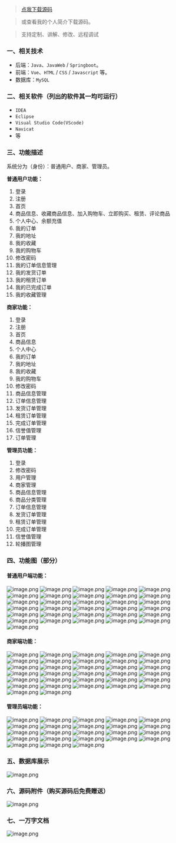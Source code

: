 > [点我下载源码](https://www.notmaker.com/detail/ebf601deb0f84cc2bea4fba771395885/ghp) 


> 或查看我的个人简介下载源码。

> 支持定制、讲解、修改、远程调试


### 一、相关技术
- 后端：`Java`、`JavaWeb` / `Springboot`。
- 前端：`Vue`、`HTML` / `CSS` / `Javascript` 等。
- 数据库：`MySQL`

### 二、相关软件（列出的软件其一均可运行）
- `IDEA`
- `Eclipse`
- `Visual Studio Code(VScode)`
- `Navicat`
- 等

### 三、功能描述
系统分为（身份）：普通用户、商家、管理员。

**普通用户功能：**
1. 登录
2. 注册
3. 首页
4. 商品信息、收藏商品信息、加入购物车、立即购买、租赁、评论商品
5. 个人中心、余额充值
6. 我的订单
7. 我的地址
8. 我的收藏
9. 我的购物车
10. 修改密码
11. 我的订单信息管理
12. 我的发货订单
13. 我的租赁订单
14. 我的已完成订单
15. 我的收藏管理




**商家功能：**
1. 登录
2. 注册
3. 首页
4. 商品信息
5. 个人中心
6. 我的订单
7. 我的地址
8. 我的收藏
9. 我的购物车
10. 修改密码
11. 商品信息管理
12. 订单信息管理
13. 发货订单管理
14. 租赁订单管理
15. 完成订单管理
16. 信誉值管理
17. 订单管理



**管理员功能：**
1. 登录
2. 修改密码
3. 用户管理
4. 商家管理
5. 商品信息管理
6. 商品分类管理
7. 订单信息管理
8. 发货订单管理
9. 租赁订单管理
10. 完成订单管理
11. 信誉值管理
12. 轮播图管理

### 四、功能图（部分）

#### 普通用户端功能：
![image.png](https://store.ptcc9.top/notmaker/user_upload/ae6ec43fc66749518e7171ae10209a44/2024-11-08%2015:00:16_image.png)
![image.png](https://store.ptcc9.top/notmaker/user_upload/ae6ec43fc66749518e7171ae10209a44/2024-11-08%2015:00:58_image.png)
![image.png](https://store.ptcc9.top/notmaker/user_upload/ae6ec43fc66749518e7171ae10209a44/2024-11-08%2015:01:40_image.png)
![image.png](https://store.ptcc9.top/notmaker/user_upload/ae6ec43fc66749518e7171ae10209a44/2024-11-08%2015:02:00_image.png)
![image.png](https://store.ptcc9.top/notmaker/user_upload/ae6ec43fc66749518e7171ae10209a44/2024-11-08%2015:02:07_image.png)
![image.png](https://store.ptcc9.top/notmaker/user_upload/ae6ec43fc66749518e7171ae10209a44/2024-11-08%2015:02:13_image.png)
![image.png](https://store.ptcc9.top/notmaker/user_upload/ae6ec43fc66749518e7171ae10209a44/2024-11-08%2015:02:30_image.png)
![image.png](https://store.ptcc9.top/notmaker/user_upload/ae6ec43fc66749518e7171ae10209a44/2024-11-08%2015:02:43_image.png)
![image.png](https://store.ptcc9.top/notmaker/user_upload/ae6ec43fc66749518e7171ae10209a44/2024-11-08%2015:03:08_image.png)
![image.png](https://store.ptcc9.top/notmaker/user_upload/ae6ec43fc66749518e7171ae10209a44/2024-11-08%2015:03:28_image.png)
![image.png](https://store.ptcc9.top/notmaker/user_upload/ae6ec43fc66749518e7171ae10209a44/2024-11-08%2015:04:36_image.png)
![image.png](https://store.ptcc9.top/notmaker/user_upload/ae6ec43fc66749518e7171ae10209a44/2024-11-08%2015:05:12_image.png)
![image.png](https://store.ptcc9.top/notmaker/user_upload/ae6ec43fc66749518e7171ae10209a44/2024-11-08%2015:05:19_image.png)
![image.png](https://store.ptcc9.top/notmaker/user_upload/ae6ec43fc66749518e7171ae10209a44/2024-11-08%2015:05:33_image.png)
![image.png](https://store.ptcc9.top/notmaker/user_upload/ae6ec43fc66749518e7171ae10209a44/2024-11-08%2015:05:54_image.png)
![image.png](https://store.ptcc9.top/notmaker/user_upload/ae6ec43fc66749518e7171ae10209a44/2024-11-08%2015:06:12_image.png)
![image.png](https://store.ptcc9.top/notmaker/user_upload/ae6ec43fc66749518e7171ae10209a44/2024-11-08%2015:06:20_image.png)
![image.png](https://store.ptcc9.top/notmaker/user_upload/ae6ec43fc66749518e7171ae10209a44/2024-11-08%2015:06:31_image.png)
![image.png](https://store.ptcc9.top/notmaker/user_upload/ae6ec43fc66749518e7171ae10209a44/2024-11-08%2015:06:47_image.png)
![image.png](https://store.ptcc9.top/notmaker/user_upload/ae6ec43fc66749518e7171ae10209a44/2024-11-08%2015:06:54_image.png)
![image.png](https://store.ptcc9.top/notmaker/user_upload/ae6ec43fc66749518e7171ae10209a44/2024-11-08%2015:07:03_image.png)
![image.png](https://store.ptcc9.top/notmaker/user_upload/ae6ec43fc66749518e7171ae10209a44/2024-11-08%2015:07:11_image.png)
![image.png](https://store.ptcc9.top/notmaker/user_upload/ae6ec43fc66749518e7171ae10209a44/2024-11-08%2015:07:20_image.png)
![image.png](https://store.ptcc9.top/notmaker/user_upload/ae6ec43fc66749518e7171ae10209a44/2024-11-08%2015:07:27_image.png)
![image.png](https://store.ptcc9.top/notmaker/user_upload/ae6ec43fc66749518e7171ae10209a44/2024-11-08%2015:07:38_image.png)
![image.png](https://store.ptcc9.top/notmaker/user_upload/ae6ec43fc66749518e7171ae10209a44/2024-11-08%2015:08:07_image.png)
![image.png](https://store.ptcc9.top/notmaker/user_upload/ae6ec43fc66749518e7171ae10209a44/2024-11-08%2015:08:13_image.png)
![image.png](https://store.ptcc9.top/notmaker/user_upload/ae6ec43fc66749518e7171ae10209a44/2024-11-08%2015:08:21_image.png)
![image.png](https://store.ptcc9.top/notmaker/user_upload/ae6ec43fc66749518e7171ae10209a44/2024-11-08%2015:08:29_image.png)
![image.png](https://store.ptcc9.top/notmaker/user_upload/ae6ec43fc66749518e7171ae10209a44/2024-11-08%2015:08:39_image.png)
![image.png](https://store.ptcc9.top/notmaker/user_upload/ae6ec43fc66749518e7171ae10209a44/2024-11-08%2015:08:48_image.png)


#### 商家端功能：
![image.png](https://store.ptcc9.top/notmaker/user_upload/ae6ec43fc66749518e7171ae10209a44/2024-11-08%2015:10:11_image.png)
![image.png](https://store.ptcc9.top/notmaker/user_upload/ae6ec43fc66749518e7171ae10209a44/2024-11-08%2015:11:10_image.png)
![image.png](https://store.ptcc9.top/notmaker/user_upload/ae6ec43fc66749518e7171ae10209a44/2024-11-08%2015:11:40_image.png)
![image.png](https://store.ptcc9.top/notmaker/user_upload/ae6ec43fc66749518e7171ae10209a44/2024-11-08%2015:12:00_image.png)
![image.png](https://store.ptcc9.top/notmaker/user_upload/ae6ec43fc66749518e7171ae10209a44/2024-11-08%2015:12:09_image.png)
![image.png](https://store.ptcc9.top/notmaker/user_upload/ae6ec43fc66749518e7171ae10209a44/2024-11-08%2015:12:17_image.png)
![image.png](https://store.ptcc9.top/notmaker/user_upload/ae6ec43fc66749518e7171ae10209a44/2024-11-08%2015:12:24_image.png)
![image.png](https://store.ptcc9.top/notmaker/user_upload/ae6ec43fc66749518e7171ae10209a44/2024-11-08%2015:12:47_image.png)
![image.png](https://store.ptcc9.top/notmaker/user_upload/ae6ec43fc66749518e7171ae10209a44/2024-11-08%2015:12:53_image.png)
![image.png](https://store.ptcc9.top/notmaker/user_upload/ae6ec43fc66749518e7171ae10209a44/2024-11-08%2015:14:07_image.png)
![image.png](https://store.ptcc9.top/notmaker/user_upload/ae6ec43fc66749518e7171ae10209a44/2024-11-08%2015:14:23_image.png)
![image.png](https://store.ptcc9.top/notmaker/user_upload/ae6ec43fc66749518e7171ae10209a44/2024-11-08%2015:14:50_image.png)
![image.png](https://store.ptcc9.top/notmaker/user_upload/ae6ec43fc66749518e7171ae10209a44/2024-11-08%2015:15:07_image.png)
![image.png](https://store.ptcc9.top/notmaker/user_upload/ae6ec43fc66749518e7171ae10209a44/2024-11-08%2015:15:21_image.png)
![image.png](https://store.ptcc9.top/notmaker/user_upload/ae6ec43fc66749518e7171ae10209a44/2024-11-08%2015:15:37_image.png)
![image.png](https://store.ptcc9.top/notmaker/user_upload/ae6ec43fc66749518e7171ae10209a44/2024-11-08%2015:16:11_image.png)
![image.png](https://store.ptcc9.top/notmaker/user_upload/ae6ec43fc66749518e7171ae10209a44/2024-11-08%2015:20:37_image.png)
![image.png](https://store.ptcc9.top/notmaker/user_upload/ae6ec43fc66749518e7171ae10209a44/2024-11-08%2015:20:43_image.png)
![image.png](https://store.ptcc9.top/notmaker/user_upload/ae6ec43fc66749518e7171ae10209a44/2024-11-08%2015:20:50_image.png)
![image.png](https://store.ptcc9.top/notmaker/user_upload/ae6ec43fc66749518e7171ae10209a44/2024-11-08%2015:20:57_image.png)
![image.png](https://store.ptcc9.top/notmaker/user_upload/ae6ec43fc66749518e7171ae10209a44/2024-11-08%2015:21:04_image.png)
![image.png](https://store.ptcc9.top/notmaker/user_upload/ae6ec43fc66749518e7171ae10209a44/2024-11-08%2015:21:15_image.png)
![image.png](https://store.ptcc9.top/notmaker/user_upload/ae6ec43fc66749518e7171ae10209a44/2024-11-08%2015:21:22_image.png)
![image.png](https://store.ptcc9.top/notmaker/user_upload/ae6ec43fc66749518e7171ae10209a44/2024-11-08%2015:21:28_image.png)
![image.png](https://store.ptcc9.top/notmaker/user_upload/ae6ec43fc66749518e7171ae10209a44/2024-11-08%2015:21:36_image.png)
![image.png](https://store.ptcc9.top/notmaker/user_upload/ae6ec43fc66749518e7171ae10209a44/2024-11-08%2015:21:48_image.png)
![image.png](https://store.ptcc9.top/notmaker/user_upload/ae6ec43fc66749518e7171ae10209a44/2024-11-08%2015:21:55_image.png)
![image.png](https://store.ptcc9.top/notmaker/user_upload/ae6ec43fc66749518e7171ae10209a44/2024-11-08%2015:22:02_image.png)
![image.png](https://store.ptcc9.top/notmaker/user_upload/ae6ec43fc66749518e7171ae10209a44/2024-11-08%2015:22:07_image.png)
![image.png](https://store.ptcc9.top/notmaker/user_upload/ae6ec43fc66749518e7171ae10209a44/2024-11-08%2015:22:14_image.png)
![image.png](https://store.ptcc9.top/notmaker/user_upload/ae6ec43fc66749518e7171ae10209a44/2024-11-08%2015:22:24_image.png)
![image.png](https://store.ptcc9.top/notmaker/user_upload/ae6ec43fc66749518e7171ae10209a44/2024-11-08%2015:22:34_image.png)



#### 管理员端功能：
![image.png](https://store.ptcc9.top/notmaker/user_upload/ae6ec43fc66749518e7171ae10209a44/2024-11-08%2015:23:52_image.png)
![image.png](https://store.ptcc9.top/notmaker/user_upload/ae6ec43fc66749518e7171ae10209a44/2024-11-08%2015:24:02_image.png)
![image.png](https://store.ptcc9.top/notmaker/user_upload/ae6ec43fc66749518e7171ae10209a44/2024-11-08%2015:24:11_image.png)
![image.png](https://store.ptcc9.top/notmaker/user_upload/ae6ec43fc66749518e7171ae10209a44/2024-11-08%2015:24:15_image.png)
![image.png](https://store.ptcc9.top/notmaker/user_upload/ae6ec43fc66749518e7171ae10209a44/2024-11-08%2015:24:23_image.png)
![image.png](https://store.ptcc9.top/notmaker/user_upload/ae6ec43fc66749518e7171ae10209a44/2024-11-08%2015:24:27_image.png)
![image.png](https://store.ptcc9.top/notmaker/user_upload/ae6ec43fc66749518e7171ae10209a44/2024-11-08%2015:24:36_image.png)
![image.png](https://store.ptcc9.top/notmaker/user_upload/ae6ec43fc66749518e7171ae10209a44/2024-11-08%2015:24:41_image.png)
![image.png](https://store.ptcc9.top/notmaker/user_upload/ae6ec43fc66749518e7171ae10209a44/2024-11-08%2015:24:47_image.png)
![image.png](https://store.ptcc9.top/notmaker/user_upload/ae6ec43fc66749518e7171ae10209a44/2024-11-08%2015:24:58_image.png)
![image.png](https://store.ptcc9.top/notmaker/user_upload/ae6ec43fc66749518e7171ae10209a44/2024-11-08%2015:25:04_image.png)
![image.png](https://store.ptcc9.top/notmaker/user_upload/ae6ec43fc66749518e7171ae10209a44/2024-11-08%2015:25:14_image.png)
![image.png](https://store.ptcc9.top/notmaker/user_upload/ae6ec43fc66749518e7171ae10209a44/2024-11-08%2015:25:21_image.png)
![image.png](https://store.ptcc9.top/notmaker/user_upload/ae6ec43fc66749518e7171ae10209a44/2024-11-08%2015:25:25_image.png)
![image.png](https://store.ptcc9.top/notmaker/user_upload/ae6ec43fc66749518e7171ae10209a44/2024-11-08%2015:25:33_image.png)
![image.png](https://store.ptcc9.top/notmaker/user_upload/ae6ec43fc66749518e7171ae10209a44/2024-11-08%2015:25:39_image.png)
![image.png](https://store.ptcc9.top/notmaker/user_upload/ae6ec43fc66749518e7171ae10209a44/2024-11-08%2015:25:47_image.png)
![image.png](https://store.ptcc9.top/notmaker/user_upload/ae6ec43fc66749518e7171ae10209a44/2024-11-08%2015:25:53_image.png)
![image.png](https://store.ptcc9.top/notmaker/user_upload/ae6ec43fc66749518e7171ae10209a44/2024-11-08%2015:26:00_image.png)
![image.png](https://store.ptcc9.top/notmaker/user_upload/ae6ec43fc66749518e7171ae10209a44/2024-11-08%2015:26:07_image.png)
![image.png](https://store.ptcc9.top/notmaker/user_upload/ae6ec43fc66749518e7171ae10209a44/2024-11-08%2015:26:15_image.png)
![image.png](https://store.ptcc9.top/notmaker/user_upload/ae6ec43fc66749518e7171ae10209a44/2024-11-08%2015:26:19_image.png)
![image.png](https://store.ptcc9.top/notmaker/user_upload/ae6ec43fc66749518e7171ae10209a44/2024-11-08%2015:26:29_image.png)

### 五、数据库展示
![image.png](https://store.ptcc9.top/notmaker/user_upload/ae6ec43fc66749518e7171ae10209a44/2024-11-08%2015:26:39_image.png)

### 六、源码附件（购买源码后免费赠送）
![image.png](https://store.ptcc9.top/notmaker/user_upload/ae6ec43fc66749518e7171ae10209a44/2024-11-08%2015:27:31_image.png)
### 七、一万字文档
![image.png](https://store.ptcc9.top/notmaker/user_upload/ae6ec43fc66749518e7171ae10209a44/2024-11-08%2015:27:53_image.png)
